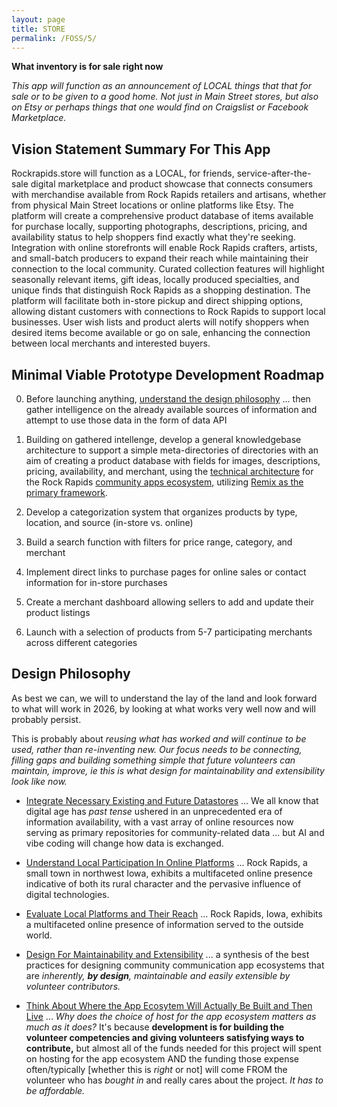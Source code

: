 ```yaml
---
layout: page
title: STORE
permalink: /FOSS/5/
---
```

**What inventory is for sale right now**

*This app will function as an announcement of LOCAL things that that for sale or to be given to a good home.  Not just in Main Street stores, but also on Etsy or perhaps things that one would find on Craigslist or Facebook Marketplace.*

## Vision Statement Summary For This App

Rockrapids.store will function as a LOCAL, for friends, service-after-the-sale digital marketplace and product showcase that connects consumers with merchandise available from Rock Rapids retailers and artisans, whether from physical Main Street locations or online platforms like Etsy. The platform will create a comprehensive product database of items available for purchase locally, supporting photographs, descriptions, pricing, and availability status to help shoppers find exactly what they're seeking. Integration with online storefronts will enable Rock Rapids crafters, artists, and small-batch producers to expand their reach while maintaining their connection to the local community. Curated collection features will highlight seasonally relevant items, gift ideas, locally produced specialties, and unique finds that distinguish Rock Rapids as a shopping destination. The platform will facilitate both in-store pickup and direct shipping options, allowing distant customers with connections to Rock Rapids to support local businesses. User wish lists and product alerts will notify shoppers when desired items become available or go on sale, enhancing the connection between local merchants and interested buyers.

## Minimal Viable Prototype Development Roadmap

0. Before launching anything, [understand the design philosophy](#design-philosophy) ... then gather intelligence on the already available sources of information and attempt to use those data in the form of data API

1. Building on gathered intellenge, develop a general knowledgebase architecture to support a simple meta-directories of directories with an aim of creating a product database with fields for images, descriptions, pricing, availability, and merchant, using the [technical architecture](https://rockrapids.github.io/communication/2025/03/29/RockRapidsApps.html#technical-architecture-1) for the Rock Rapids [community apps ecosystem](https://rockrapids.github.io/communication/2025/03/29/RockRapidsApps.html#executive-summary), utilizing [Remix as the primary framework](https://rockrapids.github.io/communication/2025/03/29/RockRapidsApps.html#why-remix-the-superior-choice-for-rock-rapids-1).

2. Develop a categorization system that organizes products by type, location, and source (in-store vs. online)

3. Build a search function with filters for price range, category, and merchant

4. Implement direct links to purchase pages for online sales or contact information for in-store purchases

5. Create a merchant dashboard allowing sellers to add and update their product listings

6. Launch with a selection of products from 5-7 participating merchants across different categories

## Design Philosophy

As best we can, we will to understand the lay of the land and look forward to what will work in 2026, by looking at what works very well now and will probably persist. 

This is probably about *reusing what has worked and will continue to be used, rather than re-inventing new. Our focus needs to be connecting, filling gaps and building something simple that future volunteers can maintain, improve, ie this is what design for maintainability and extensibility look like now.*

- [Integrate Necessary Existing and Future Datastores](https://rockrapids.github.io/communication/2025/03/31/RockRapidsApps-Step0-1.html) ... We all know that digital age has *past tense* ushered in an unprecedented era of information availability, with a vast array of online resources now serving as primary repositories for community-related data ... but AI and vibe coding will change how data is exchanged. 

- [Understand Local Participation In Online Platforms](https://rockrapids.github.io/communication/2025/03/31/RockRapidsApps-Step0-2.html) ... Rock Rapids, a small town in northwest Iowa, exhibits a multifaceted online presence indicative of both its rural character and the pervasive influence of digital technologies. 


- [Evaluate Local Platforms and Their Reach](https://rockrapids.github.io/communication/2025/03/31/RockRapidsApps-Step0-3.html) ... Rock Rapids, Iowa, exhibits a multifaceted online presence of information served to the outside world.

- [Design For Maintainability and Extensibility](https://rockrapids.github.io/communication/2025/03/31/RockRapidsApps-Step0-4.html) ... a synthesis of the best practices for designing community communication app ecosystems that are *inherently, **by design**, maintainable and easily extensible by volunteer contributors.* 

- [Think About Where the App Ecosytem Will Actually Be Built and Then Live](https://rockrapids.github.io/communication/2025/03/31/RockRapidsApps-Step0-5.html) ... *Why does the choice of host for the app ecosystem matters as much as it does?* It's because **development is for building the volunteer competencies and giving volunteers satisfying ways to contribute,** but almost all of the funds needed for this project will spent on hosting for the app ecosystem AND the funding those expense often/typically [whether this is *right* or not] will come FROM the volunteer who has *bought in* and really cares about the project. *It has to be affordable.*
